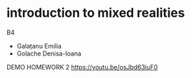# introduction to mixed realities
B4 
  - Galațanu Emilia
  - Golache Denisa-Ioana


DEMO HOMEWORK 2
https://youtu.be/osJbd63iuF0